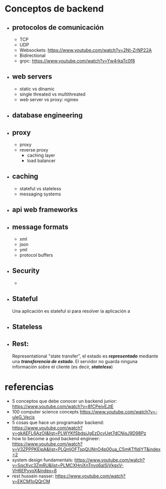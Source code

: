# Conceptos de backend
- ## protocolos de comunicación
    - TCP
    - UDP
    - Websockets: https://www.youtube.com/watch?v=2Nt-ZrNP22A
    - Bidirectional
    - grpc: https://www.youtube.com/watch?v=Yw4rkaTc0f8
- ## web servers
    - static vs dinamic
    - single threated vs multithreated
    - web server vs proxy: nginex
- ## database engineering
- ## proxy
    - proxy
    - reverse proxy
        - caching layer
        - load balancer
- ## caching
    - stateful vs stateless
    - messaging systems
- ## api web frameworks
- ## message formats
    - xml
    - json
    - yml
    - protocol buffers
- ## Security
    -
- ## Stateful
    Una aplicación es stateful si para resolver la aplicación a
- ## Stateless
- ## Rest:
    Representational "state transfer", el estado es ***representado*** mediante una ***transferencia de estado***. El servidor no guarda ninguna información sobre el cliente (es decir, ***stateless***)
# referencias
- 5 conceptos que debe conocer un backend junior: https://www.youtube.com/watch?v=8fCPeivEJtE
- 100 computer science concepts https://www.youtube.com/watch?v=-uleG_Vecis
- 5 cosas que hace un programador backend: https://www.youtube.com/watch?v=gkAEFL6AzOI&list=PLWYKfSbdsjJgEzDcvUet7dCNisJ9D98Pz
- how to become a good backend engineer: https://www.youtube.com/watch?v=V3ZPPPKEipA&list=PLQnljOFTspQUNnO4p00ua_C5mKTfldiYT&index=2
- system design fundamentals: https://www.youtube.com/watch?v=SqcXvc3ZmRU&list=PLMCXHnjXnTnvo6alSjVkgxV-VH6EPyvoX&index=8
- rest hussein nasser: https://www.youtube.com/watch?v=EKCM1oQQrCM